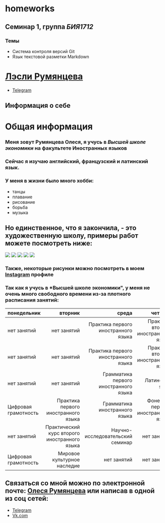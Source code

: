 # homeworks
## Семинар 1, группа *БИЯ1712*
### Темы
* Система контроля версий Git
* Язык текстовой разметки Markdown

# [Лэсли Румянцева](mailto:moclingbird01@mail.ru)
* [Telegram](https://t.me/Lesly3)
## Информация о себе
# Общая информация
### Меня зовут Румянцева Олеся, я учусь в *Высшей школе экономики* на факультете Иностранных языков
### Сейчас я изучаю английский, французский и латинский язык.
### У меня в жизни было много хобби:
* танцы
* плавание
* рисование
* борьба
* музыка
## Но единственное, что я закончила, - это художественную школу, примеры работ можете посмотреть ниже:
![](https://pp.userapi.com/c840737/v840737926/49096/nrMbCZGNMn4.jpg) 
![](https://pp.userapi.com/c840737/v840737926/4909d/_5UEVcQPplo.jpg) ![](https://pp.userapi.com/c840737/v840737926/490b8/xs-vPTprsn8.jpg)
![](https://pp.userapi.com/c840737/v840737926/490c9/xnHZAt6RG4I.jpg) ![](https://pp.userapi.com/c840737/v840737926/490b1/qiy3Jw-W4xM.jpg)
### Также, некоторые рисунки можно посмотреть в моем [Instagram](https://www.instagram.com/aveevtam.l/) профиле
### Так как я учусь в *Высшей школе экономики", у меня не очень много свободного времени из-за плотного расписания занятий:
понедельник|вторник|среда|четверг|пятница
:----------|-------:|---:|-------:|------:
нет занятий|нет занятий|Практика первого иностранного языка|Практика второго иностранного языка|Мировое культурное наследие
нет занятий|нет занятий|Практика первого иностранного языка|Практика второго иностранного языка|
нет занятий|нет занятий|Грамматика первого иностранного языка|Латинский язык|
Цифровая грамотность|Практика первого иностранного языка|Грамматика иностранного языка|Фонетика первого иностранного языка|
нет занятий|Практический курс второго иностранного языка|Научно-исследовательский семинар|нет занятий|
Цифровая грамотность|Мировое культурное наследие|нет занятий|нет занятий|
## Связаться со мной можно по электронной почте: [Олеся Румянцева](mailto:moclingbird01@mail.ru) или написав в одной из соц сетей:
* [Telegram](https://t.me/Lesly3)
* [Vk.com](https://vk.com/lclose_9)


